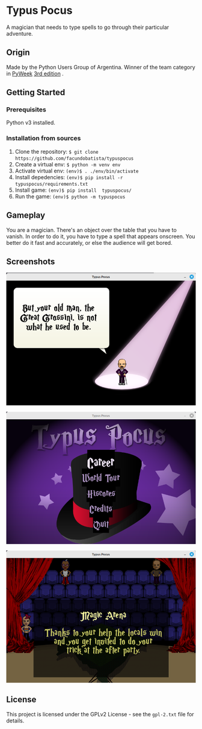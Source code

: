 # Typus Pocus

A magician that needs to type spells to go through their particular adventure.


## Origin

Made by the Python Users Group of Argentina. Winner of the team category in [PyWeek](https://pyweek.org/) [3rd edition](https://pyweek.org/3/) .


## Getting Started

### Prerequisites

Python v3 installed.

### Installation from sources

1. Clone the repository: `$ git clone https://github.com/facundobatista/typuspocus`
2. Create a virtual env: `$ python -m venv env`
3. Activate virtual env: `(env)$ . ./env/bin/activate`
4. Install depedencies:  `(env)$ pip install -r typuspocus/requirements.txt`
5. Install game:  `(env)$ pip install  typuspocus/`
6. Run the game: `(env)$ python -m typuspocus`

## Gameplay

You are a magician. There's an object over the table that you have to vanish. In order to do it, you have to type a spell that appears onscreen. You better do it fast and accurately, or else the audience will get bored. 

## Screenshots

![Intro](media/screenshots/TypusPocus-Intro.png)


![MainMenu](media/screenshots/TypusPocus-MainMenu.png)


![Stage](media/screenshots/TypusPocus-Stage.png)


## License

This project is licensed under the GPLv2 License - see the `gpl-2.txt` file for details.

